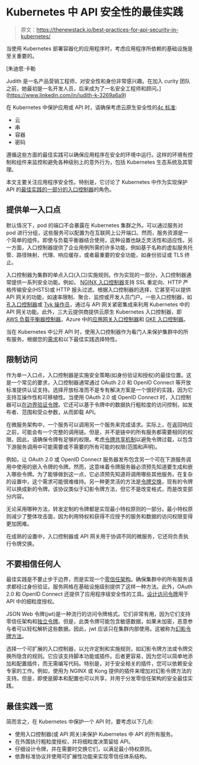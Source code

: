 # Kubernetes 中 API 安全性的最佳实践

> 原文：<https://thenewstack.io/best-practices-for-api-security-in-kubernetes/>

当使用 Kubernetes 部署容器化的应用程序时，考虑应用程序所依赖的基础设施是至关重要的。

 [朱迪思·卡勒

Judith 是一名产品营销工程师，对安全性和身份非常感兴趣。在加入 curity 团队之前，她最初是一名开发人员，后来成为了一名安全工程师和顾问。](https://www.linkedin.com/in/judith-k-3269a6a9) 

在 Kubernetes 中保护应用或 API 时，请确保考虑云原生安全性的[4c 标准](https://kubernetes.io/docs/concepts/security/overview/):

*   云
*   串
*   容器
*   密码

遵循这些方面的最佳实践可以确保应用程序在安全的环境中运行。这样的环境有控制和组件来监控和避免各种级别上的意外行为，包括 Kubernetes 生态系统及其管理。

本文主要关注应用程序安全性。特别是，它讨论了 Kubernetes 中作为实现保护 API 的[最佳实践的一部分的](https://curity.io/resources/learn/api-security-best-practices/)[入口控制器](https://kubernetes.io/docs/concepts/services-networking/ingress-controllers/)的角色。

## 提供单一入口点

默认情况下，pod 的端口不会暴露在 Kubernetes 集群之外。可以通过服务对 pod 进行分组，这些服务可以配置为在互联网上公开端口。然而，服务资源是一个简单的组件。即使与负载平衡器结合使用，这种设置也缺乏灵活性和适应性。另一方面，入口控制器提供了企业用例所需的许多功能，例如基于名称的虚拟服务托管、路径映射、代理、响应缓存，或者最重要的安全功能，如身份验证或 TLS 终止。

入口控制器为集群的单点入口(入口)实施规则。作为实现的一部分，入口控制器通常提供一系列安全功能。例如， [NGINX 入口控制器](https://docs.nginx.com/nginx-ingress-controller/configuration/ingress-resources/advanced-configuration-with-annotations/)支持 SSL 重定向、HTTP 严格传输安全(HSTS)或 HTTP 报头过滤。根据入口控制器的选择，它甚至可以提供 API 网关的功能，如速率限制、聚合、监控或开发人员门户。一些入口控制器，如[孔入口控制器](https://docs.konghq.com/kubernetes-ingress-controller/latest/)或 [Tyk 操作员](https://github.com/TykTechnologies/tyk-operator)，通过与 API 网关紧密集成来利用 Kubernetes 中的 API 网关功能。此外，三大云提供商提供云原生 Kubernetes 入口控制器，即 [AWS 负载平衡器控制器](https://aws.amazon.com/about-aws/whats-new/2020/10/introducing-aws-load-balancer-controller/)，Azure 中的[应用网关入口控制器](https://docs.microsoft.com/en-us/azure/application-gateway/ingress-controller-overview)和 [GKE 入口控制器](https://cloud.google.com/kubernetes-engine/docs/concepts/ingress)。

当在 Kubernetes 中公开 API 时，使用入口控制器作为看门人来保护集群中的所有服务。根据您的[需求](https://curity.io/resources/learn/integrating-plugins-with-kubernetes-ingress/#ingress-controller-requirements)和以下最佳实践选择特性。

## 限制访问

作为单一入口点，入口控制器是实施安全策略(如身份验证和授权)的最佳位置。这是一个常见的要求，入口控制器通常通过 OAuth 2.0 和 OpenID Connect 等开放标准提供认证支持。选择开放标准而不是专有解决方案是一个很好的实践，因为它支持互操作性和可移植性。当使用 OAuth 2.0 或 OpenID Connect 时，入口控制器可以[在边界验证令牌](https://curity.io/resources/learn/jwt-best-practices/)。它还可以基于令牌中的数据执行粗粒度的访问控制，如发布者、范围和受众参数，从而卸载 API。

在微服务架构中，一个服务可以调用另一个服务来完成请求。实际上，在返回响应之前，可能会有一个完整的调用链。但是，并不是链中的所有服务都需要相同的权限。因此，请确保令牌有足够的权限。考虑[令牌共享机制](https://curity.io/resources/learn/token-sharing/)以避免令牌过载，以包含下游服务调用中可能需要或不需要的所有可能的权限(范围和声明)。

例如，让 OAuth 2.0 或 OpenID Connect 服务器发布包含另一个可在下游服务调用中使用的嵌入令牌的令牌。然而，这意味着令牌服务器必须预先知道要生成和嵌入哪些令牌。为了能够做到这一点，它必须预先知道将调用哪些其他服务。在复杂的设置中，这个需求可能很难维持。另一种更灵活的方法是[令牌交换](https://datatracker.ietf.org/doc/html/rfc8693)，现有的令牌可以换成新的令牌。该协议类似于幻影令牌方法，但它不是改变格式，而是改变部分内容。

无论采用哪种方法，转发定制的令牌都是实现最小特权原则的一部分。最小特权原则减少了整体攻击面，因为利用特权和获得不应授予的服务和数据的访问权限变得更加困难。

在成熟的设置中，入口控制器或 API 网关用于协调不同的微服务，它还将负责执行令牌交换。

## 不要相信任何人

最佳实践是不要止步于边界，而是实现一个[零信任架构](https://curity.io/resources/learn/zero-trust-overview/)。确保集群中的所有服务请求都经过身份验证。服务网格在基础设施级别提供了这样一种方法。此外，OAuth 2.0 和 OpenID Connect 还提供了应用程序级安全性的工具。[设计访问令牌](https://curity.io/resources/learn/scope-best-practices/)用于 API 中的细粒度授权。

JSON Web 令牌(jwt)是一种流行的访问令牌格式。它们非常有用，因为它们支持零信任架构和[独立令牌](https://curity.io/resources/learn/self-contained-jwts/)。但是，此类令牌可能包含敏感数据，如果未加密，恶意参与者可以轻松解析这些数据。因此，jwt 应该只在集群内部使用。这被称为[幻影令牌方法](https://curity.io/resources/learn/phantom-token-pattern/)。

选择一个可扩展的入口控制器，以允许定制和实施规则，如幻影令牌方法或令牌交换所隐含的规则。它应该支持脚本功能或插件。后者更容易，因为您可以简单地添加和配置插件，而无需编写代码。特别是，对于安全相关的插件，您可以依赖安全专家的工作。例如，使用为 NGINX 或 Kong 提供的插件来增加对幻影令牌方法的支持。但是，即使是脚本和配置也可以共享，并用于分发零信任架构的安全最佳实践。

## 最佳实践一览

简而言之，在 Kubernetes 中保护一个 API 时，要考虑以下几点:

*   使用入口控制器(或 API 网关)来保护 Kubernetes 中 API 的所有服务。
*   在外围执行粗粒度授权，并将细粒度决策留给 API。
*   仔细设计令牌，并在需要时交换它们，以满足最小特权原则。
*   依靠标准协议并使用可扩展性功能来实现零信任体系结构。

<svg xmlns:xlink="http://www.w3.org/1999/xlink" viewBox="0 0 68 31" version="1.1"><title>Group</title> <desc>Created with Sketch.</desc></svg>